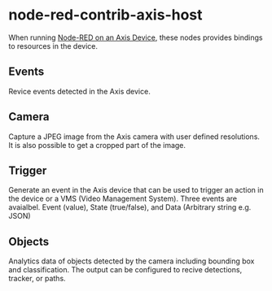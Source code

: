 # node-red-contrib-axis-host

When running [Node-RED on an Axis Device](https://pandosme.github.io/acap/node-red/2020/01/01/nodered-acap.html), these nodes provides bindings to resources in the device.  

## Events
Revice events detected in the Axis device.

## Camera
Capture a JPEG image from the Axis camera with user defined resolutions.  It is also possible to get a cropped part of the image.

## Trigger
Generate an event in the Axis device that can be used to trigger an action in the device or a VMS (Video Management System).  Three events are avaialbel. Event (value), State (true/false), and Data (Arbitrary string e.g. JSON)

## Objects
Analytics data of objects detected by the camera including bounding box and classification.  The output can be configured to recive detections, tracker, or paths.
